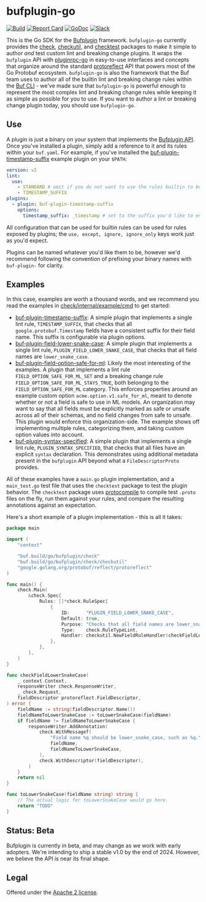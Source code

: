 # bufplugin-go

[![Build](https://github.com/bufbuild/bufplugin-go/actions/workflows/ci.yaml/badge.svg?branch=main)](https://github.com/bufbuild/bufplugin-go/actions/workflows/ci.yaml)
[![Report Card](https://goreportcard.com/badge/buf.build/go/bufplugin)](https://goreportcard.com/report/buf.build/go/bufplugin)
[![GoDoc](https://pkg.go.dev/badge/buf.build/go/bufplugin.svg)](https://pkg.go.dev/buf.build/go/bufplugin)
[![Slack](https://img.shields.io/badge/slack-buf-%23e01563)](https://buf.build/links/slack)

This is the Go SDK for the [Bufplugin](https://github.com/bufbuild/bufplugin) framework.
`bufplugin-go` currently provides the [check](https://pkg.go.dev/buf.build/go/bufplugin/check),
[checkutil](https://pkg.go.dev/buf.build/go/bufplugin/check/checkutil), and
[checktest](https://pkg.go.dev/buf.build/go/bufplugin/check/checktest) packages to make it simple to
author _and_ test custom lint and breaking change plugins. It wraps the `bufplugin` API with
[pluginrpc-go](https://github.com/pluginrpc/pluginrpc-go) in easy-to-use interfaces and concepts
that organize around the standard
[protoreflect](https://pkg.go.dev/google.golang.org/protobuf/reflect/protoreflect) API that powers
most of the Go Protobuf ecosystem. `bufplugin-go` is also the framework that the Buf team uses to
author all of the builtin lint and breaking change rules within the
[Buf CLI](https://github.com/bufbuild/buf) - we've made sure that `bufplugin-go` is powerful enough
to represent the most complex lint and breaking change rules while keeping it as simple as possible
for you to use. If you want to author a lint or breaking change plugin today, you should use
`bufplugin-go`.

## Use

A plugin is just a binary on your system that implements the
[Bufplugin API](https://buf.build/bufbuild/bufplugin). Once you've installed a plugin, simply add a
reference to it and its rules within your `buf.yaml`. For example, if you've installed the
[buf-plugin-timestamp-suffix](check/internal/example/cmd/buf-plugin-timestamp-suffix) example plugin
on your `$PATH`:

```yaml
version: v2
lint:
  use:
    - STANDARD # omit if you do not want to use the rules builtin to buf
    - TIMESTAMP_SUFFIX
plugins:
  - plugin: buf-plugin-timestamp-suffix
    options:
      timestamp_suffix: _timestamp # set to the suffix you'd like to enforce
```

All configuration that can be used for builtin rules can be used for rules exposed by plugins; the
`use, except, ignore, ignore_only` keys work just as you'd expect.

Plugins can be named whatever you'd like them to be, however we'd recommend following the convention
of prefixing your binary names with `buf-plugin-` for clarity.

## Examples

In this case, examples are worth a thousand words, and we recommend you read the examples in
[check/internal/example/cmd](check/internal/example/cmd) to get started:

- [buf-plugin-timestamp-suffix](check/internal/example/cmd/buf-plugin-timestamp-suffix): A simple
  plugin that implements a single lint rule, `TIMESTAMP_SUFFIX`, that checks that all
  `google.protobuf.Timestamp` fields have a consistent suffix for their field name. This suffix is
  configurable via plugin options.
- [buf-plugin-field-lower-snake-case](check/internal/example/cmd/buf-plugin-field-lower-snake-case):
  A simple plugin that implements a single lint rule, `PLUGIN_FIELD_LOWER_SNAKE_CASE`, that checks
  that all field names are `lower_snake_case`.
- [buf-plugin-field-option-safe-for-ml](check/internal/example/cmd/buf-plugin-field-option-safe-for-ml):
  Likely the most interesting of the examples. A plugin that implements a lint rule
  `FIELD_OPTION_SAFE_FOR_ML_SET` and a breaking change rule `FIELD_OPTION_SAFE_FOR_ML_STAYS_TRUE`,
  both belonging to the `FIELD_OPTION_SAFE_FOR_ML` category. This enforces properties around an
  example custom option `acme.option.v1.safe_for_ml`, meant to denote whether or not a field is safe
  to use in ML models. An organization may want to say that all fields must be explicitly marked as
  safe or unsafe across all of their schemas, and no field changes from safe to unsafe. This plugin
  would enforce this organization-side. The example shows off implementing multiple rules,
  categorizing them, and taking custom option values into account.
- [buf-plugin-syntax-specified](check/internal/example/cmd/buf-plugin-syntax-specified): A simple
  plugin that implements a single lint rule, `PLUGIN_SYNTAX_SPECIFIED`, that checks that all files
  have an explicit `syntax` declaration. This demonstrates using additional metadata present in the
  `bufplugin` API beyond what a `FileDescriptorProto` provides.

All of these examples have a `main.go` plugin implementation, and a `main_test.go` test file that
uses the `checktest` package to test the plugin behavior. The `checktest` package uses
[protocompile](https://github.com/bufbuild/protocompile) to compile test `.proto` files on the fly,
run them against your rules, and compare the resulting annotations against an expectation.

Here's a short example of a plugin implementation - this is all it takes:

```go
package main

import (
	"context"

	"buf.build/go/bufplugin/check"
	"buf.build/go/bufplugin/check/checkutil"
	"google.golang.org/protobuf/reflect/protoreflect"
)

func main() {
	check.Main(
		&check.Spec{
			Rules: []*check.RuleSpec{
				{
					ID:      "PLUGIN_FIELD_LOWER_SNAKE_CASE",
					Default: true,
					Purpose: "Checks that all field names are lower_snake_case.",
					Type:    check.RuleTypeLint,
					Handler: checkutil.NewFieldRuleHandler(checkFieldLowerSnakeCase, checkutil.WithoutImports()),
				},
			},
		},
	)
}

func checkFieldLowerSnakeCase(
	_ context.Context,
	responseWriter check.ResponseWriter,
	_ check.Request,
	fieldDescriptor protoreflect.FieldDescriptor,
) error {
	fieldName := string(fieldDescriptor.Name())
	fieldNameToLowerSnakeCase := toLowerSnakeCase(fieldName)
	if fieldName != fieldNameToLowerSnakeCase {
		responseWriter.AddAnnotation(
			check.WithMessagef(
				"Field name %q should be lower_snake_case, such as %q.",
				fieldName,
				fieldNameToLowerSnakeCase,
			),
			check.WithDescriptor(fieldDescriptor),
		)
	}
	return nil
}

func toLowerSnakeCase(fieldName string) string {
	// The actual logic for toLowerSnakeCase would go here.
	return "TODO"
}
```

## Status: Beta

Bufplugin is currently in beta, and may change as we work with early adopters. We're intending to
ship a stable v1.0 by the end of 2024. However, we believe the API is near its final shape.

## Legal

Offered under the [Apache 2 license](https://github.com/bufbuild/bufplugin-go/blob/main/LICENSE).
